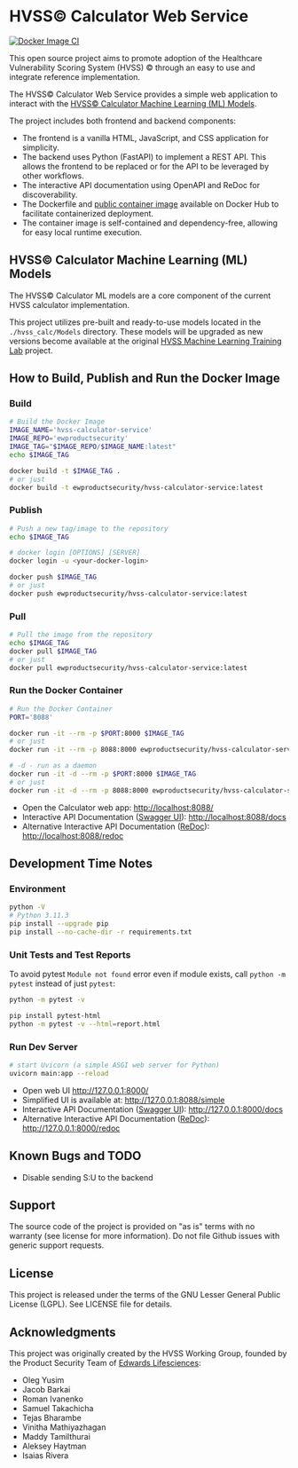 # HVSS&copy; Calculator Web Service

<!-- GitHub Action status badges: start -->
[![Docker Image CI](https://github.com/ewprodsec/hvss-calculator-service/actions/workflows/docker-ci.yml/badge.svg?branch=main)](https://github.com/ewprodsec/hvss-calculator-service/actions/workflows/docker-ci.yml)
<!-- GitHub Action status badges: end -->

This open source project aims to promote adoption of the Healthcare Vulnerability Scoring System (HVSS) &copy; through an easy to use and integrate reference implementation.

The HVSS&copy; Calculator Web Service provides a simple web application to interact with the [HVSS&copy; Calculator Machine Learning (ML) Models](https://github.com/ewprodsec/hvss-calculator-lab).

The project includes both frontend and backend components:
- The frontend is a vanilla HTML, JavaScript, and CSS application for simplicity.
- The backend uses Python (FastAPI) to implement a REST API. This allows the frontend to be replaced or for the API to be leveraged by other workflows.
- The interactive API documentation using OpenAPI and ReDoc for discoverability.
- The Dockerfile and [public container image](https://hub.docker.com/r/ewproductsecurity/hvss-calculator-service) available on Docker Hub to facilitate containerized deployment.
- The container image is self-contained and dependency-free, allowing for easy local runtime execution.

## HVSS&copy; Calculator Machine Learning (ML) Models

The HVSS&copy; Calculator ML models are a core component of the current HVSS calculator implementation.

This project utilizes pre-built and ready-to-use models located in the `./hvss_calc/Models` directory. These models will be upgraded as new versions become available at the original [HVSS Machine Learning Training Lab](https://github.com/ewprodsec/hvss-calculator-lab) project.


## How to Build, Publish and Run the Docker Image

### Build

~~~~sh
# Build the Docker Image
IMAGE_NAME='hvss-calculator-service'
IMAGE_REPO='ewproductsecurity'
IMAGE_TAG="$IMAGE_REPO/$IMAGE_NAME:latest"
echo $IMAGE_TAG

docker build -t $IMAGE_TAG .
# or just
docker build -t ewproductsecurity/hvss-calculator-service:latest
~~~~

### Publish

~~~~sh
# Push a new tag/image to the repository
echo $IMAGE_TAG

# docker login [OPTIONS] [SERVER]
docker login -u <your-docker-login>

docker push $IMAGE_TAG
# or just
docker push ewproductsecurity/hvss-calculator-service:latest
~~~~

### Pull

~~~~sh
# Pull the image from the repository
echo $IMAGE_TAG
docker pull $IMAGE_TAG
# or just
docker pull ewproductsecurity/hvss-calculator-service:latest
~~~~

### Run the Docker Container

~~~~sh
# Run the Docker Container
PORT='8088'

docker run -it --rm -p $PORT:8000 $IMAGE_TAG
# or just
docker run -it --rm -p 8088:8000 ewproductsecurity/hvss-calculator-service:latest

# -d - run as a daemon
docker run -it -d --rm -p $PORT:8000 $IMAGE_TAG
# or just
docker run -it -d --rm -p 8088:8000 ewproductsecurity/hvss-calculator-service:latest
~~~~

- Open the Calculator web app: <http://localhost:8088/>
- Interactive API Documentation ([Swagger UI](https://github.com/swagger-api/swagger-ui)): <http://localhost:8088/docs>
- Alternative Interactive API Documentation ([ReDoc](https://github.com/Redocly/redoc)): <http://localhost:8088/redoc>


## Development Time Notes

### Environment

````sh
python -V
# Python 3.11.3
pip install --upgrade pip
pip install --no-cache-dir -r requirements.txt
````

### Unit Tests and Test Reports

To avoid pytest `Module not found` error even if module exists, call `python -m pytest` instead of just `pytest`:

````sh
python -m pytest -v

pip install pytest-html
python -m pytest -v --html=report.html
````

### Run Dev Server

````sh
# start Uvicorn (a simple ASGI web server for Python)
uvicorn main:app --reload
````

- Open web UI <http://127.0.0.1:8000/>
- Simplified UI is available at: <http://127.0.0.1:8088/simple>
- Interactive API Documentation ([Swagger UI](https://github.com/swagger-api/swagger-ui)): <http://127.0.0.1:8000/docs>
- Alternative Interactive API Documentation ([ReDoc](https://github.com/Redocly/redoc)): <http://127.0.0.1:8000/redoc>


## Known Bugs and TODO

- Disable sending S:U to the backend


## Support

The source code of the project is provided on "as is" terms with no warranty (see license for more information). Do not file Github issues with generic support requests.


## License

This project is released under the terms of the GNU Lesser General Public License (LGPL). See LICENSE file for details.


## Acknowledgments
This project was originally created by the HVSS Working Group, founded by the Product Security Team of [Edwards Lifesciences](https://www.edwards.com):
- Oleg Yusim
- Jacob Barkai
- Roman Ivanenko
- Samuel Takachicha
- Tejas Bharambe
- Vinitha Mathiyazhagan
- Maddy Tamilthurai
- Aleksey Haytman
- Isaias Rivera
